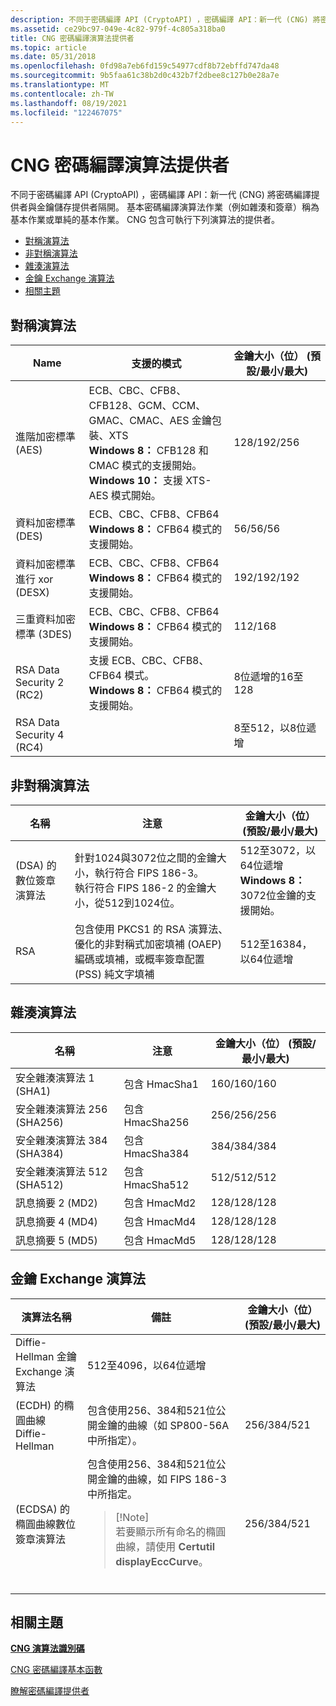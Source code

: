 ```yaml
---
description: 不同于密碼編譯 API (CryptoAPI) ，密碼編譯 API：新一代 (CNG) 將密碼編譯提供者與金鑰儲存提供者隔開。
ms.assetid: ce29bc97-049e-4c82-979f-4c805a318ba0
title: CNG 密碼編譯演算法提供者
ms.topic: article
ms.date: 05/31/2018
ms.openlocfilehash: 0fd98a7eb6fd159c54977cdf8b72ebffd747da48
ms.sourcegitcommit: 9b5faa61c38b2d0c432b7f2dbee8c127b0e28a7e
ms.translationtype: MT
ms.contentlocale: zh-TW
ms.lasthandoff: 08/19/2021
ms.locfileid: "122467075"
---
```

# <a name="cng-cryptographic-algorithm-providers"></a>CNG 密碼編譯演算法提供者

不同于密碼編譯 API (CryptoAPI) ，密碼編譯 API：新一代 (CNG) 將密碼編譯提供者與金鑰儲存提供者隔開。 基本密碼編譯演算法作業（例如雜湊和簽章）稱為基本作業或單純的基本作業。 CNG 包含可執行下列演算法的提供者。

-   [對稱演算法](#symmetric-algorithms)
-   [非對稱演算法](#asymmetric-algorithms)
-   [雜湊演算法](#hashing-algorithms)
-   [金鑰 Exchange 演算法](#key-exchange-algorithms)
-   [相關主題](#related-topics)

## <a name="symmetric-algorithms"></a>對稱演算法



| Name                                   | 支援的模式                                                                                                                                                                                                 | 金鑰大小（位） (預設/最小/最大)  |
|----------------------------------------|-----------------------------------------------------------------------------------------------------------------------------------------------------------------------------------------------------------------|------------------------------------|
| 進階加密標準 (AES)     | ECB、CBC、CFB8、CFB128、GCM、CCM、GMAC、CMAC、AES 金鑰包裝、XTS<br/> **Windows 8：** CFB128 和 CMAC 模式的支援開始。<br/> **Windows 10：** 支援 XTS-AES 模式開始。<br/> | 128/192/256                        |
| 資料加密標準 (DES)          | ECB、CBC、CFB8、CFB64<br/> **Windows 8：** CFB64 模式的支援開始。<br/>                                                                                                                   | 56/56/56                           |
| 資料加密標準進行 xor (DESX)    | ECB、CBC、CFB8、CFB64 <br/> **Windows 8：** CFB64 模式的支援開始。<br/>                                                                                                                  | 192/192/192                        |
| 三重資料加密標準 (3DES)  | ECB、CBC、CFB8、CFB64 <br/> **Windows 8：** CFB64 模式的支援開始。<br/>                                                                                                                  | 112/168                            |
| RSA Data Security 2 (RC2)               | 支援 ECB、CBC、CFB8、CFB64 模式。<br/> **Windows 8：** CFB64 模式的支援開始。<br/>                                                                                              | 8位遞增的16至128      |
| RSA Data Security 4 (RC4)               |                                                                                                                                                                                                                 | 8至512，以8位遞增      |



 

## <a name="asymmetric-algorithms"></a>非對稱演算法



| 名稱                              | 注意                                                                                                                                                                             | 金鑰大小（位） (預設/最小/最大)                                                                             |
|-----------------------------------|-----------------------------------------------------------------------------------------------------------------------------------------------------------------------------------|---------------------------------------------------------------------------------------------------------------|
|  (DSA) 的數位簽章演算法 | 針對1024與3072位之間的金鑰大小，執行符合 FIPS 186-3。 <br/> 執行符合 FIPS 186-2 的金鑰大小，從512到1024位。<br/> | 512至3072，以64位遞增<br/> **Windows 8：** 3072位金鑰的支援開始。<br/> |
| RSA                               | 包含使用 PKCS1 的 RSA 演算法、優化的非對稱式加密填補 (OAEP) 編碼或填補，或概率簽章配置 (PSS) 純文字填補               | 512至16384，以64位遞增                                                                            |



 

## <a name="hashing-algorithms"></a>雜湊演算法



| 名稱                               | 注意               | 金鑰大小（位） (預設/最小/最大)  |
|------------------------------------|---------------------|------------------------------------|
| 安全雜湊演算法 1 (SHA1)      | 包含 HmacSha1   | 160/160/160                        |
| 安全雜湊演算法 256 (SHA256)  | 包含 HmacSha256 | 256/256/256                        |
| 安全雜湊演算法 384 (SHA384)  | 包含 HmacSha384 | 384/384/384                        |
| 安全雜湊演算法 512 (SHA512)  | 包含 HmacSha512 | 512/512/512                        |
| 訊息摘要 2 (MD2)              | 包含 HmacMd2    | 128/128/128                        |
| 訊息摘要 4 (MD4)              | 包含 HmacMd4    | 128/128/128                        |
| 訊息摘要 5 (MD5)              | 包含 HmacMd5    | 128/128/128                        |



 

## <a name="key-exchange-algorithms"></a>金鑰 Exchange 演算法




| 演算法名稱 | 備註 | 金鑰大小（位） (預設/最小/最大)  | 
|----------------|-------|------------------------------------|
| Diffie-Hellman 金鑰 Exchange 演算法 | 512至4096，以64位遞增 | 
|  (ECDH) 的橢圓曲線 Diffie-Hellman | 包含使用256、384和521位公開金鑰的曲線（如 SP800-56A 中所指定）。 | 256/384/521 | 
|  (ECDSA) 的橢圓曲線數位簽章演算法 | 包含使用256、384和521位公開金鑰的曲線，如 FIPS 186-3 中所指定。<blockquote>[!Note]<br />若要顯示所有命名的橢圓曲線，請使用 <strong>Certutil displayEccCurve</strong>。</blockquote><br /> | 256/384/521 | 




 

## <a name="related-topics"></a>相關主題

<dl> <dt>

[**CNG 演算法識別碼**](/windows/desktop/SecCNG/cng-algorithm-identifiers)
</dt> <dt>

[CNG 密碼編譯基本函數](/windows/desktop/SecCNG/cng-cryptographic-primitive-functions)
</dt> <dt>

[瞭解密碼編譯提供者](understanding-cryptographic-providers.md)
</dt> </dl>

 


